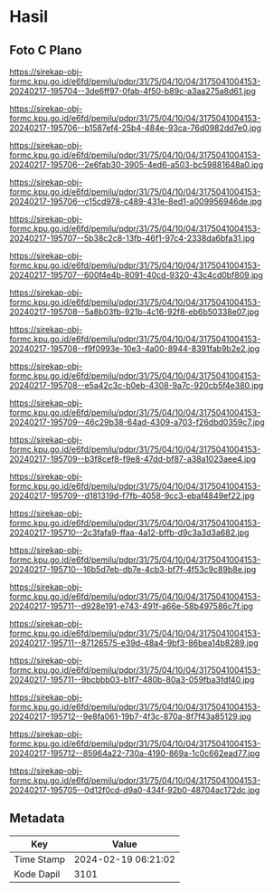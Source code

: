 # Hasil

## Foto C Plano

https://sirekap-obj-formc.kpu.go.id/e6fd/pemilu/pdpr/31/75/04/10/04/3175041004153-20240217-195704--3de6ff97-0fab-4f50-b89c-a3aa275a8d61.jpg

https://sirekap-obj-formc.kpu.go.id/e6fd/pemilu/pdpr/31/75/04/10/04/3175041004153-20240217-195706--b1587ef4-25b4-484e-93ca-76d0982dd7e0.jpg

https://sirekap-obj-formc.kpu.go.id/e6fd/pemilu/pdpr/31/75/04/10/04/3175041004153-20240217-195706--2e6fab30-3905-4ed6-a503-bc59881648a0.jpg

https://sirekap-obj-formc.kpu.go.id/e6fd/pemilu/pdpr/31/75/04/10/04/3175041004153-20240217-195706--c15cd978-c489-431e-8ed1-a009956946de.jpg

https://sirekap-obj-formc.kpu.go.id/e6fd/pemilu/pdpr/31/75/04/10/04/3175041004153-20240217-195707--5b38c2c8-13fb-46f1-97c4-2338da6bfa31.jpg

https://sirekap-obj-formc.kpu.go.id/e6fd/pemilu/pdpr/31/75/04/10/04/3175041004153-20240217-195707--600f4e4b-8091-40cd-9320-43c4cd0bf809.jpg

https://sirekap-obj-formc.kpu.go.id/e6fd/pemilu/pdpr/31/75/04/10/04/3175041004153-20240217-195708--5a8b03fb-921b-4c16-92f8-eb6b50338e07.jpg

https://sirekap-obj-formc.kpu.go.id/e6fd/pemilu/pdpr/31/75/04/10/04/3175041004153-20240217-195708--f9f0993e-10e3-4a00-8944-8391fab9b2e2.jpg

https://sirekap-obj-formc.kpu.go.id/e6fd/pemilu/pdpr/31/75/04/10/04/3175041004153-20240217-195708--e5a42c3c-b0eb-4308-9a7c-920cb5f4e380.jpg

https://sirekap-obj-formc.kpu.go.id/e6fd/pemilu/pdpr/31/75/04/10/04/3175041004153-20240217-195709--46c29b38-64ad-4309-a703-f26dbd0359c7.jpg

https://sirekap-obj-formc.kpu.go.id/e6fd/pemilu/pdpr/31/75/04/10/04/3175041004153-20240217-195709--b3f8cef8-f9e8-47dd-bf87-a38a1023aee4.jpg

https://sirekap-obj-formc.kpu.go.id/e6fd/pemilu/pdpr/31/75/04/10/04/3175041004153-20240217-195709--d181319d-f7fb-4058-9cc3-ebaf4849ef22.jpg

https://sirekap-obj-formc.kpu.go.id/e6fd/pemilu/pdpr/31/75/04/10/04/3175041004153-20240217-195710--2c3fafa9-ffaa-4a12-bffb-d9c3a3d3a682.jpg

https://sirekap-obj-formc.kpu.go.id/e6fd/pemilu/pdpr/31/75/04/10/04/3175041004153-20240217-195710--16b5d7eb-db7e-4cb3-bf7f-4f53c9c89b8e.jpg

https://sirekap-obj-formc.kpu.go.id/e6fd/pemilu/pdpr/31/75/04/10/04/3175041004153-20240217-195711--d928e191-e743-491f-a66e-58b497586c7f.jpg

https://sirekap-obj-formc.kpu.go.id/e6fd/pemilu/pdpr/31/75/04/10/04/3175041004153-20240217-195711--87126575-e39d-48a4-9bf3-86bea14b8289.jpg

https://sirekap-obj-formc.kpu.go.id/e6fd/pemilu/pdpr/31/75/04/10/04/3175041004153-20240217-195711--9bcbbb03-b1f7-480b-80a3-059fba3fdf40.jpg

https://sirekap-obj-formc.kpu.go.id/e6fd/pemilu/pdpr/31/75/04/10/04/3175041004153-20240217-195712--9e8fa061-19b7-4f3c-870a-8f7f43a85129.jpg

https://sirekap-obj-formc.kpu.go.id/e6fd/pemilu/pdpr/31/75/04/10/04/3175041004153-20240217-195712--85964a22-730a-4190-869a-1c0c662ead77.jpg

https://sirekap-obj-formc.kpu.go.id/e6fd/pemilu/pdpr/31/75/04/10/04/3175041004153-20240217-195705--0d12f0cd-d9a0-434f-92b0-48704ac172dc.jpg


## Metadata

| Key        | Value               |
| ---------- | ------------------- |
| Time Stamp | 2024-02-19 06:21:02 |
| Kode Dapil | 3101                |



